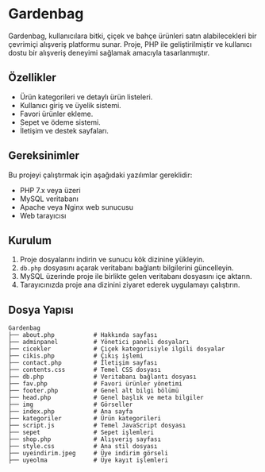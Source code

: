# Gardenbag

Gardenbag, kullanıcılara bitki, çiçek ve bahçe ürünleri satın alabilecekleri bir çevrimiçi alışveriş platformu sunar. Proje, PHP ile geliştirilmiştir ve kullanıcı dostu bir alışveriş deneyimi sağlamak amacıyla tasarlanmıştır.

## Özellikler
- Ürün kategorileri ve detaylı ürün listeleri.
- Kullanıcı giriş ve üyelik sistemi.
- Favori ürünler ekleme.
- Sepet ve ödeme sistemi.
- İletişim ve destek sayfaları.

## Gereksinimler
Bu projeyi çalıştırmak için aşağıdaki yazılımlar gereklidir:
- PHP 7.x veya üzeri
- MySQL veritabanı
- Apache veya Nginx web sunucusu
- Web tarayıcısı

## Kurulum
1. Proje dosyalarını indirin ve sunucu kök dizinine yükleyin.
2. `db.php` dosyasını açarak veritabanı bağlantı bilgilerini güncelleyin.
3. MySQL üzerinde proje ile birlikte gelen veritabanı dosyasını içe aktarın.
4. Tarayıcınızda proje ana dizinini ziyaret ederek uygulamayı çalıştırın.

## Dosya Yapısı
```
Gardenbag
├── about.php           # Hakkında sayfası
├── adminpanel          # Yönetici paneli dosyaları
├── cicekler            # Çiçek kategorisiyle ilgili dosyalar
├── cikis.php           # Çıkış işlemi
├── contact.php         # İletişim sayfası
├── contents.css        # Temel CSS dosyası
├── db.php              # Veritabanı bağlantı dosyası
├── fav.php             # Favori ürünler yönetimi
├── footer.php          # Genel alt bilgi bölümü
├── head.php            # Genel başlık ve meta bilgiler
├── img                 # Görseller
├── index.php           # Ana sayfa
├── kategoriler         # Ürün kategorileri
├── script.js           # Temel JavaScript dosyası
├── sepet               # Sepet işlemleri
├── shop.php            # Alışveriş sayfası
├── style.css           # Ana stil dosyası
├── uyeindirim.jpeg     # Üye indirim görseli
├── uyeolma             # Üye kayıt işlemleri
```


